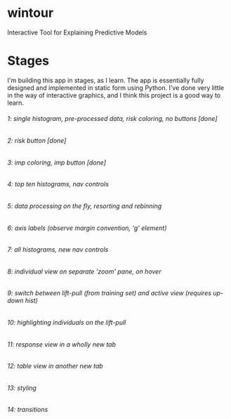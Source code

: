 # wintour
Interactive Tool for Explaining Predictive Models

# Stages

I'm building this app in stages, as I learn. The app is essentially fully designed and implemented in static form using Python. I've done very little in the way of interactive graphics, and I think this project is a good way to learn. 

###### 1: single histogram, pre-processed data, risk coloring, no buttons [done]
###### 2: risk button [done]
###### 3: imp coloring, imp button [done]
###### 4: top ten histograms, nav controls
###### 5: data processing on the fly, resorting and rebinning
###### 6: axis labels (observe margin convention, 'g' element)
###### 7: all histograms, new nav controls
###### 8: individual view on separate 'zoom' pane, on hover
###### 9: switch between lift-pull (from training set) and active view (requires up-down hist)
###### 10: highlighting individuals on the lift-pull
###### 11: response view in a wholly new tab
###### 12: table view in another new tab
###### 13: styling
###### 14: transitions
